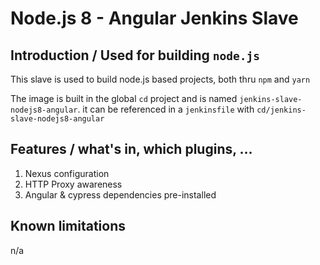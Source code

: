 # Node.js 8 - Angular Jenkins Slave

## Introduction / Used for building `node.js` 
This slave is used to build node.js based projects, both thru `npm` and `yarn`

The image is built in the global `cd` project and is named `jenkins-slave-nodejs8-angular`.
it can be referenced in a `jenkinsfile` with `cd/jenkins-slave-nodejs8-angular` 

## Features / what's in, which plugins, ...
1. Nexus configuration 
2. HTTP Proxy awareness
3. Angular & cypress dependencies pre-installed

## Known limitations
n/a
